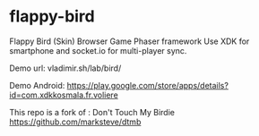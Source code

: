 flappy-bird
===========

Flappy Bird (Skin) Browser Game Phaser framework
Use XDK for smartphone and socket.io for multi-player sync.

Demo url: vladimir.sh/lab/bird/

Demo Android: https://play.google.com/store/apps/details?id=com.xdkkosmala.fr.voliere

This repo is a fork of : Don't Touch My Birdie  https://github.com/marksteve/dtmb